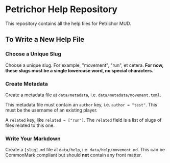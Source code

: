 # Petrichor Help Repository

This repository contains all the help files for Petrichor MUD.

## To Write a New Help File

### Choose a Unique Slug

Choose a unique slug. For example, "movement", "run", et cetera.
**For now, these slugs must be a single lowercase word, no special characters.**

### Create Metadata

Create a metadata file at `data/metadata`, i.e. `data/metadata/movement.toml`.

This metadata file must contain an `author` key, i.e. `author = "test"`. This must
be the username of an existing player.

A `related` key, like `related = ["run"]`. The `related` field is a list of
slugs of files related to this one.

### Write Your Markdown

Create a `[slug].md` file at `data/help`, i.e. `data/help/movement.md`.
This can be CommonMark compliant but should **not** contain any front matter.
